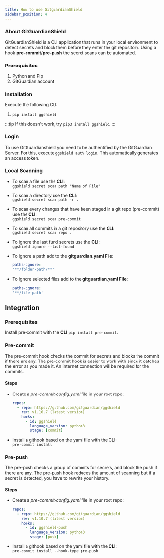 ```yaml
---
title: How to use GitguardianShield
sidebar_position: 4
---
```


### About GitGuardianShield

GitGuardianShield is a CLI application that runs in your local environment to detect secrets and block them before they
enter the git repository. Using a hook **pre-commit**/**pre-push** the secret scans can be automated.

### Prerequisites

1. Python and Pip
2. GitGuardian account

### Installation

Execute the following CLI:

1. `pip install ggshield`

:::tip
If this doesn't work, try `pip3 install ggshield`.
:::

### Login

To use GitGuardianshield you need to be authentified by the GitGuardian Server. For this, execute `ggshield auth login`.
This automatically generates an access token.

### Local Scanning

- To scan a file use the **CLI**:  
  `ggshield secret scan path "Name of File"`

- To scan a directory use the **CLI**:  
  `ggshield secret scan path -r .`

- To scan every changes that have been staged in a git repo (pre-commit) use the **CLI**:  
  `ggshield secret scan pre-commit`

- To scan all commits in a git repository use the **CLI**:  
  `ggshield secret scan repo .`

- To ignore the last fund secrets use the **CLI**:  
  `ggshield ignore --last-found`

- To ignore a path add to the **gitguardian.yaml File**:

  ```yaml
  paths-ignore:
  '**/folder-path/**'
  ```

- To ignore selected files add to the **gitguardian.yaml File**:

  ```yaml
  paths-ignore:
  '**/file-path'
  ```

## Integration

### Prerequisites

Install pre-commit with the **CLI** `pip install pre-commit`.

### Pre-commit

The pre-commit hook checks the commit for secrets and blocks the commit if there are any. The pre-commit hook is easier
to work with since it catches the error as you made it. An internet connection will be required for the commits.

#### Steps

- Create a _pre-commit-config.yaml_ file in your root repo:

  ```yaml
  repos:
    - repo: https://github.com/gitguardian/ggshield
      rev: v1.10.7 (latest version)
      hooks:
        - id: ggshield
          language_version: python3
          stage: [commit]
  ```

- Install a githook based on the yaml file with the CLI:  
  `pre-commit install`

### Pre-push

The pre-push checks a group of commits for secrets, and block the push if there are any. The pre-push hook reduces the
amount of scanning but if a secret is detected, you have to rewrite your history.

#### Steps

- Create a _pre-commit-config.yaml_ file in your root repo:

  ```yaml
  repos:
    - repo: https://github.com/gitguardian/ggshield
      rev: v1.10.7 (latest version)
      hooks:
        - id: ggshield-push
          language_version: python3
          stage: [push]
  ```

- Install a githook based on the yaml file with the **CLI**:  
  `pre-commit install --hook-type pre-push`
